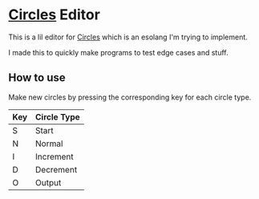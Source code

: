 # [Circles](https://github.com/photon-niko/circles/) Editor

This is a lil editor for [Circles](https://github.com/photon-niko/circles/) which is an esolang I'm trying to implement.

I made this to quickly make programs to test edge cases and stuff.

## How to use

Make new circles by pressing the corresponding key for each circle type.

| Key | Circle Type |
|-----|-------------|
| S   | Start       |
| N   | Normal      |
| I   | Increment   |
| D   | Decrement   |
| O   | Output      |
